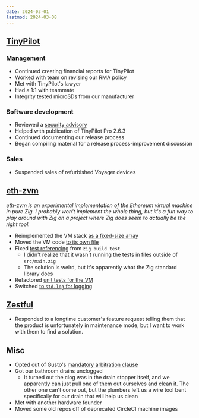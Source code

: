 ```yaml
---
date: 2024-03-01
lastmod: 2024-03-08
---
```


## [TinyPilot](https://tinypilotkvm.com)

### Management

- Continued creating financial reports for TinyPilot
- Worked with team on revising our RMA policy
- Met with TinyPilot's lawyer
- Had a 1:1 with teammate
- Integrity tested microSDs from our manufacturer

### Software development

- Reviewed a [security advisory](https://tinypilotkvm.com/advisories/2024/02/privileged-scripts)
- Helped with publication of TinyPilot Pro 2.6.3
- Continued documenting our release process
- Began compiling material for a release process-improvement discussion

### Sales

- Suspended sales of refurbished Voyager devices

## [eth-zvm](https://github.com/mtlynch/eth-zvm)

_eth-zvm is an experimental implementation of the Ethereum virtual machine in pure Zig. I probably won't implement the whole thing, but it's a fun way to play around with Zig on a project where Zig does seem to actually be the right tool._

- Reimplemented the VM stack [as a fixed-size array](https://github.com/mtlynch/eth-zvm/pull/16)
- Moved the VM code [to its own file](https://github.com/mtlynch/eth-zvm/pull/18)
- Fixed [test referencing](https://github.com/mtlynch/eth-zvm/pull/20) from `zig build test`
  - I didn't realize that it wasn't running the tests in files outside of `src/main.zig`
  - The solution is weird, but it's apparently what the Zig standard library does
- Refactored [unit tests for the VM](https://github.com/mtlynch/eth-zvm/pull/19)
- Switched [to `std.log` for logging](https://github.com/mtlynch/eth-zvm/pull/17)

## [Zestful](https://zestfuldata.com)

- Responded to a longtime customer's feature request telling them that the product is unfortunately in maintenance mode, but I want to work with them to find a solution.

## Misc

- Opted out of Gusto's [mandatory arbitration clause](https://gusto.com/legal/opt-out)
- Got our bathroom drains unclogged
  - It turned out the clog was in the drain stopper itself, and we apparently can just pull one of them out ourselves and clean it. The other one can't come out, but the plumbers left us a wire tool bent specifically for our drain that will help us clean
- Met with another hardware founder
- Moved some old repos off of deprecated CircleCI machine images
